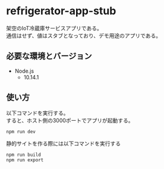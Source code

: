 # refrigerator-app-stub
架空のIoT冷蔵庫サービスアプリである。  
通信はせず、値はスタブとなっており、デモ用途のアプリである。  

## 必要な環境とバージョン
* Node.js
  * 10.14.1

## 使い方
以下コマンドを実行する。  
すると、ホスト側の3000ポートでアプリが起動する。

```
npm run dev
```

静的サイトを作る際には以下コマンドを実行する
```
npm run build
npm run export
```
